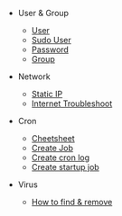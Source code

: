* User & Group
    * [User](User%20Group/User.md)
    * [Sudo User](User%20Group/User%20-%20sudo.md)
    * [Password](User%20Group/passwd.md)
    * [Group](User%20Group/Group.md)

* Network
    * [Static IP](Static%20IP/static%20ip.md)
    * [Internet Troubleshoot](Internet/InetAddress.md)

* Cron
    * [Cheetsheet](cron/cheetsheet.md)
    * [Create Job](cron/cron%20for%20specific%20user.md)
    * [Create cron log](cron/create%20a%20cron.log.md)
    * [Create startup job](cron/How%20to%20run%20scripts%20on%20start%20up%3F.md)

* Virus
    * [How to find & remove](virus/How%20find%20and%20remove.md)